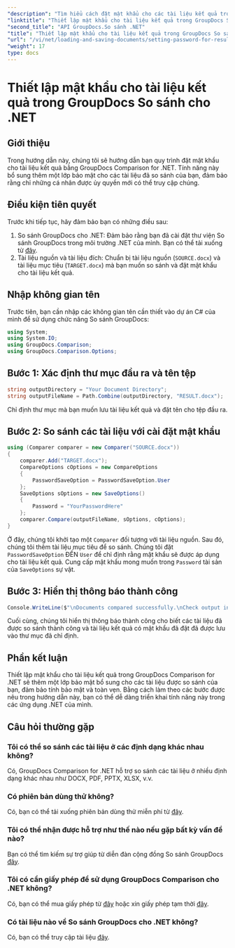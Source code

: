 ```yaml
---
"description": "Tìm hiểu cách đặt mật khẩu cho các tài liệu kết quả trong GroupDocs Comparison for .NET. Tăng cường bảo mật và bảo vệ các tệp được so sánh của bạn."
"linktitle": "Thiết lập mật khẩu cho tài liệu kết quả trong GroupDocs So sánh cho .NET"
"second_title": "API GroupDocs.So sánh .NET"
"title": "Thiết lập mật khẩu cho tài liệu kết quả trong GroupDocs So sánh cho .NET"
"url": "/vi/net/loading-and-saving-documents/setting-password-for-resultant-document/"
"weight": 17
type: docs
---
```

# Thiết lập mật khẩu cho tài liệu kết quả trong GroupDocs So sánh cho .NET

## Giới thiệu
Trong hướng dẫn này, chúng tôi sẽ hướng dẫn bạn quy trình đặt mật khẩu cho tài liệu kết quả bằng GroupDocs Comparison for .NET. Tính năng này bổ sung thêm một lớp bảo mật cho các tài liệu đã so sánh của bạn, đảm bảo rằng chỉ những cá nhân được ủy quyền mới có thể truy cập chúng.
## Điều kiện tiên quyết
Trước khi tiếp tục, hãy đảm bảo bạn có những điều sau:
1. So sánh GroupDocs cho .NET: Đảm bảo rằng bạn đã cài đặt thư viện So sánh GroupDocs trong môi trường .NET của mình. Bạn có thể tải xuống từ [đây](https://releases.groupdocs.com/comparison/net/).
2. Tài liệu nguồn và tài liệu đích: Chuẩn bị tài liệu nguồn (`SOURCE.docx`) và tài liệu mục tiêu (`TARGET.docx`) mà bạn muốn so sánh và đặt mật khẩu cho tài liệu kết quả.

## Nhập không gian tên
Trước tiên, bạn cần nhập các không gian tên cần thiết vào dự án C# của mình để sử dụng chức năng So sánh GroupDocs:
```csharp
using System;
using System.IO;
using GroupDocs.Comparison;
using GroupDocs.Comparison.Options;
```
## Bước 1: Xác định thư mục đầu ra và tên tệp
```csharp
string outputDirectory = "Your Document Directory";
string outputFileName = Path.Combine(outputDirectory, "RESULT.docx");
```
Chỉ định thư mục mà bạn muốn lưu tài liệu kết quả và đặt tên cho tệp đầu ra.
## Bước 2: So sánh các tài liệu với cài đặt mật khẩu
```csharp
using (Comparer comparer = new Comparer("SOURCE.docx"))
{
    comparer.Add("TARGET.docx");
    CompareOptions cOptions = new CompareOptions
    {
        PasswordSaveOption = PasswordSaveOption.User
    };
    SaveOptions sOptions = new SaveOptions()
    {
        Password = "YourPasswordHere"
    };
    comparer.Compare(outputFileName, sOptions, cOptions);
}
```
Ở đây, chúng tôi khởi tạo một `Comparer` đối tượng với tài liệu nguồn. Sau đó, chúng tôi thêm tài liệu mục tiêu để so sánh. Chúng tôi đặt `PasswordSaveOption` ĐẾN `User` để chỉ định rằng mật khẩu sẽ được áp dụng cho tài liệu kết quả. Cung cấp mật khẩu mong muốn trong `Password` tài sản của `SaveOptions` sự vật.
## Bước 3: Hiển thị thông báo thành công
```csharp
Console.WriteLine($"\nDocuments compared successfully.\nCheck output in {outputDirectory}.");
```
Cuối cùng, chúng tôi hiển thị thông báo thành công cho biết các tài liệu đã được so sánh thành công và tài liệu kết quả có mật khẩu đã đặt đã được lưu vào thư mục đã chỉ định.

## Phần kết luận
Thiết lập mật khẩu cho tài liệu kết quả trong GroupDocs Comparison for .NET sẽ thêm một lớp bảo mật bổ sung cho các tài liệu được so sánh của bạn, đảm bảo tính bảo mật và toàn vẹn. Bằng cách làm theo các bước được nêu trong hướng dẫn này, bạn có thể dễ dàng triển khai tính năng này trong các ứng dụng .NET của mình.
## Câu hỏi thường gặp
### Tôi có thể so sánh các tài liệu ở các định dạng khác nhau không?
Có, GroupDocs Comparison for .NET hỗ trợ so sánh các tài liệu ở nhiều định dạng khác nhau như DOCX, PDF, PPTX, XLSX, v.v.
### Có phiên bản dùng thử không?
Có, bạn có thể tải xuống phiên bản dùng thử miễn phí từ [đây](https://releases.groupdocs.com/).
### Tôi có thể nhận được hỗ trợ như thế nào nếu gặp bất kỳ vấn đề nào?
Bạn có thể tìm kiếm sự trợ giúp từ diễn đàn cộng đồng So sánh GroupDocs [đây](https://forum.groupdocs.com/c/comparison/12).
### Tôi có cần giấy phép để sử dụng GroupDocs Comparison cho .NET không?
Có, bạn có thể mua giấy phép từ [đây](https://purchase.groupdocs.com/buy) hoặc xin giấy phép tạm thời [đây](https://purchase.groupdocs.com/temporary-license/).
### Có tài liệu nào về So sánh GroupDocs cho .NET không?
Có, bạn có thể truy cập tài liệu [đây](https://tutorials.groupdocs.com/comparison/net/).